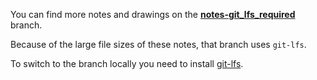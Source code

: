 You can find more notes and drawings on the [**notes-git_lfs_required**](https://github.com/LeaYeh/minishell/tree/notes-git_lfs_required/doc/notes) branch.

Because of the large file sizes of these notes, that branch uses `git-lfs`.

To switch to the branch locally you need to install [git-lfs](https://git-lfs.com).
